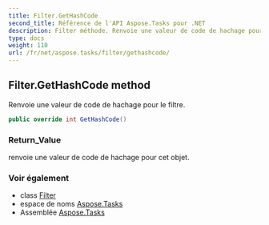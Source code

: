 ```yaml
---
title: Filter.GetHashCode
second_title: Référence de l'API Aspose.Tasks pour .NET
description: Filter méthode. Renvoie une valeur de code de hachage pour le filtre.
type: docs
weight: 110
url: /fr/net/aspose.tasks/filter/gethashcode/
---
```

## Filter.GetHashCode method

Renvoie une valeur de code de hachage pour le filtre.

```csharp
public override int GetHashCode()
```

### Return_Value

renvoie une valeur de code de hachage pour cet objet.

### Voir également

* class [Filter](../)
* espace de noms [Aspose.Tasks](../../filter/)
* Assemblée [Aspose.Tasks](../../../)


